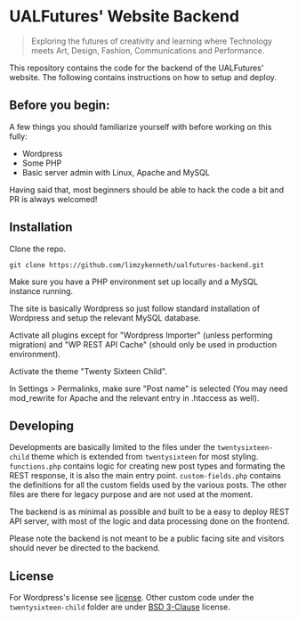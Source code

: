 # UALFutures' Website Backend

> Exploring the futures of creativity and learning where Technology meets Art, Design, Fashion, Communications and Performance.

This repository contains the code for the backend of the UALFutures' website. The following contains instructions on how to setup and deploy.

## Before you begin:

A few things you should familiarize yourself with before working on this fully:
- Wordpress
- Some PHP
- Basic server admin with Linux, Apache and MySQL

Having said that, most beginners should be able to hack the code a bit and PR is always welcomed!

## Installation

Clone the repo.
```
git clone https://github.com/limzykenneth/ualfutures-backend.git
```
Make sure you have a PHP environment set up locally and a MySQL instance running.

The site is basically Wordpress so just follow standard installation of Wordpress and setup the relevant MySQL database.

Activate all plugins except for "Wordpress Importer" (unless performing migration) and "WP REST API Cache" (should only be used in production environment).

Activate the theme "Twenty Sixteen Child".

In Settings > Permalinks, make sure "Post name" is selected (You may need mod_rewrite for Apache and the relevant entry in .htaccess as well).

## Developing

Developments are basically limited to the files under the `twentysixteen-child` theme which is extended from `twentysixteen` for most styling. `functions.php` contains logic for creating new post types and formating the REST response, it is also the main entry point. `custom-fields.php` contains the definitions for all the custom fields used by the various posts. The other files are there for legacy purpose and are not used at the moment.

The backend is as minimal as possible and built to be a easy to deploy REST API server, with most of the logic and data processing done on the frontend.

Please note the backend is not meant to be a public facing site and visitors should never be directed to the backend.

## License

For Wordpress's license see [license](https://codex.wordpress.org/License). Other custom code under the `twentysixteen-child` folder are under [BSD 3-Clause](https://opensource.org/licenses/BSD-3-Clause) license.